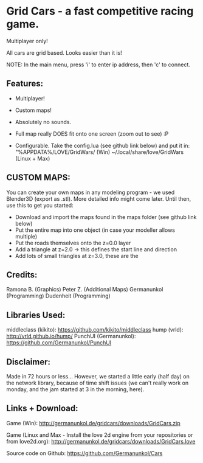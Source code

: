 
Grid Cars - a fast competitive racing game.
============================================

Multiplayer only!

All cars are grid based. Looks easier than it is!

NOTE: In the main menu, press 'i' to enter ip address, then 'c' to connect.

Features:
---------------------
- Multiplayer!
- Custom maps!
- Absolutely no sounds.
- Full map really DOES fit onto one screen (zoom out to see) :P

- Configurable. Take the config.lua (see github link below) and put it in:
"%APPDATA%/LOVE/GridWars/ (Win)
~/.local/share/love/GridWars (Linux + Max)

CUSTOM MAPS:
----------------------
You can create your own maps in any modeling program - we used Blender3D (export as .stl). More detailed info might come later. Until then, use this to get you started:
- Download and import the maps found in the maps folder (see github link below)
- Put the entire map into one object (in case your modeller allows multiple)
- Put the roads themselves onto the z=0.0 layer
- Add a triangle at z=2.0 -> this defines the start line and direction
- Add lots of small triangles at z=3.0, these are the 

Credits:
----------------------
Ramona B. (Graphics)
Peter Z. (Additional Maps)
Germanunkol (Programming)
Dudenheit (Programming)

Libraries Used:
----------------------
middleclass (kikito): https://github.com/kikito/middleclass
hump (vrld): http://vrld.github.io/hump/
PunchUI (Germanunkol): https://github.com/Germanunkol/PunchUI

Disclaimer:
----------------------
Made in 72 hours or less...
However, we started a little early (half day) on the network library, because of time shift issues (we can't really work on monday, and the jam started at 3 in the morning, here).

Links + Download:
----------------------
Game (Win): 
http://germanunkol.de/gridcars/downloads/GridCars.zip

Game (Linux and Max - Install the love 2d engine from your repositories or from love2d.org):
http://germanunkol.de/gridcars/downloads/GridCars.love

Source code on Github: 
https://github.com/Germanunkol/Cars

